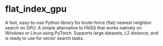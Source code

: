 # flat_index_gpu
A fast, easy-to-use Python library for brute-force (flat) nearest neighbor search on GPU. A simple alternative to FAISS that works natively on Windows or Linux using PyTorch. Supports large datasets, L2 distance, and is ready to use for vector search tasks.
